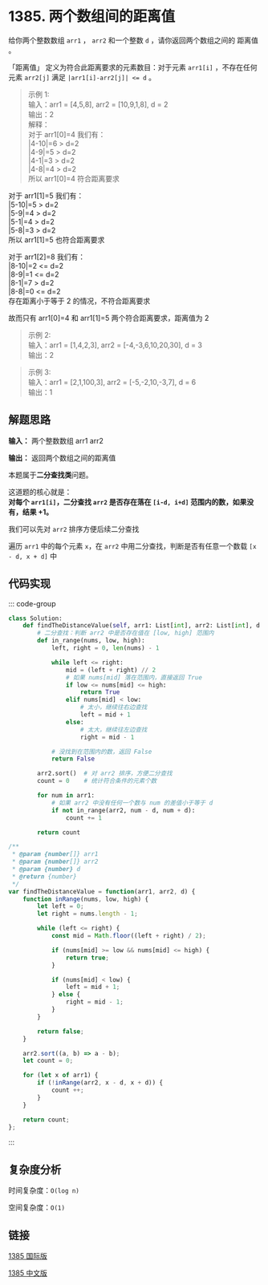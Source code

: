 # 1385. 两个数组间的距离值 <Badge type="tip" text="Easy" />

给你两个整数数组 `arr1` ， `arr2` 和一个整数 `d` ，请你返回两个数组之间的 距离值 。

「距离值」 定义为符合此距离要求的元素数目：对于元素 `arr1[i]` ，不存在任何元素 `arr2[j]` 满足 `|arr1[i]-arr2[j]| <= d` 。

>示例 1:  
输入：arr1 = [4,5,8], arr2 = [10,9,1,8], d = 2   
输出：2   
解释：   
对于 arr1[0]=4 我们有：   
|4-10|=6 > d=2    
|4-9|=5 > d=2    
|4-1|=3 > d=2    
|4-8|=4 > d=2    
所以 arr1[0]=4 符合距离要求

对于 arr1[1]=5 我们有：   
|5-10|=5 > d=2    
|5-9|=4 > d=2    
|5-1|=4 > d=2    
|5-8|=3 > d=2   
所以 arr1[1]=5 也符合距离要求   

对于 arr1[2]=8 我们有：   
|8-10|=2 <= d=2   
|8-9|=1 <= d=2   
|8-1|=7 > d=2   
|8-8|=0 <= d=2   
存在距离小于等于 2 的情况，不符合距离要求    

故而只有 arr1[0]=4 和 arr1[1]=5 两个符合距离要求，距离值为 2   

>示例 2:  
输入：arr1 = [1,4,2,3], arr2 = [-4,-3,6,10,20,30], d = 3  
输出：2

>示例 3:  
输入：arr1 = [2,1,100,3], arr2 = [-5,-2,10,-3,7], d = 6   
输出：1

## 解题思路

**输入：** 两个整数数组 arr1 arr2

**输出：** 返回两个数组之间的距离值

本题属于**二分查找类**问题。

这道题的核心就是：  
**对每个 `arr1[i]`，二分查找 `arr2` 是否存在落在 `[i-d, i+d]` 范围内的数，如果没有，结果 +1。**

我们可以先对 `arr2` 排序方便后续二分查找

遍历 `arr1` 中的每个元素 `x`，在 `arr2` 中用二分查找，判断是否有任意一个数载 `[x - d, x + d]` 中

## 代码实现

::: code-group

```python
class Solution:
    def findTheDistanceValue(self, arr1: List[int], arr2: List[int], d: int) -> int:
        # 二分查找：判断 arr2 中是否存在值在 [low, high] 范围内
        def in_range(nums, low, high):
            left, right = 0, len(nums) - 1

            while left <= right:
                mid = (left + right) // 2
                # 如果 nums[mid] 落在范围内，直接返回 True
                if low <= nums[mid] <= high:
                    return True
                elif nums[mid] < low:
                    # 太小，继续往右边查找
                    left = mid + 1
                else:
                    # 太大，继续往左边查找
                    right = mid - 1

            # 没找到在范围内的数，返回 False
            return False

        arr2.sort()  # 对 arr2 排序，方便二分查找
        count = 0    # 统计符合条件的元素个数

        for num in arr1:
            # 如果 arr2 中没有任何一个数与 num 的差值小于等于 d
            if not in_range(arr2, num - d, num + d):
                count += 1

        return count
```

```javascript
/**
 * @param {number[]} arr1
 * @param {number[]} arr2
 * @param {number} d
 * @return {number}
 */
var findTheDistanceValue = function(arr1, arr2, d) {
    function inRange(nums, low, high) {
        let left = 0;
        let right = nums.length - 1;

        while (left <= right) {
            const mid = Math.floor((left + right) / 2);

            if (nums[mid] >= low && nums[mid] <= high) {
                return true;
            }

            if (nums[mid] < low) {
                left = mid + 1;
            } else {
                right = mid - 1;
            }
        }

        return false;
    }

    arr2.sort((a, b) => a - b);
    let count = 0;

    for (let x of arr1) {
        if (!inRange(arr2, x - d, x + d)) {
            count ++;
        }
    }

    return count;
};
```

:::

## 复杂度分析

时间复杂度：`O(log n)`

空间复杂度：`O(1)`

## 链接

[1385 国际版](hhttps://leetcode.com/problems/find-the-distance-value-between-two-arrays/description/)

[1385 中文版](https://leetcode.cn/problems/find-the-distance-value-between-two-arrays/description/)
